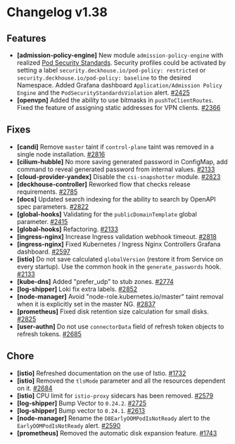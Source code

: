 # Changelog v1.38

## Features


 - **[admission-policy-engine]** New module `admission-policy-engine` with realized [Pod Security Standards](https://kubernetes.io/docs/concepts/security/pod-security-standards/). 
    Security profiles could be activated by setting a label `security.deckhouse.io/pod-policy: restricted` or `security.deckhouse.io/pod-policy: baseline` to the desired Namespace. 
    Added Grafana dashboard `Application/Admission Policy Engine` and the `PodSecurityStandardsViolation` alert. [#2425](https://github.com/deckhouse/deckhouse/pull/2425)
 - **[openvpn]** Added the ability to use bitmasks in `pushToClientRoutes`. Fixed the feature of assigning static addresses for VPN clients. [#2366](https://github.com/deckhouse/deckhouse/pull/2366)

## Fixes


 - **[candi]** Remove `master` taint if `control-plane` taint was removed in a single node installation. [#2816](https://github.com/deckhouse/deckhouse/pull/2816)
 - **[cilium-hubble]** No more saving generated password in ConfigMap, add command to reveal generated password from internal values. [#2133](https://github.com/deckhouse/deckhouse/pull/2133)
 - **[cloud-provider-yandex]** Disable the `csi-snapshotter` module. [#2823](https://github.com/deckhouse/deckhouse/pull/2823)
 - **[deckhouse-controller]** Reworked flow that checks release requirements. [#2785](https://github.com/deckhouse/deckhouse/pull/2785)
 - **[docs]** Updated search indexing for the ability to search by OpenAPI spec parameters. [#2822](https://github.com/deckhouse/deckhouse/pull/2822)
 - **[global-hooks]** Validating for the `publicDomainTemplate` global parameter. [#2415](https://github.com/deckhouse/deckhouse/pull/2415)
 - **[global-hooks]** Refactoring. [#2133](https://github.com/deckhouse/deckhouse/pull/2133)
 - **[ingress-nginx]** Increase Ingress validation webhook timeout. [#2818](https://github.com/deckhouse/deckhouse/pull/2818)
 - **[ingress-nginx]** Fixed Kubernetes / Ingress Nginx Controllers Grafana dashboard. [#2597](https://github.com/deckhouse/deckhouse/pull/2597)
 - **[istio]** Do not save calculated `globalVersion` (restore it from Service on every startup). Use the common hook in the `generate_passwords` hook. [#2133](https://github.com/deckhouse/deckhouse/pull/2133)
 - **[kube-dns]** Added "prefer_udp" to stub zones. [#2774](https://github.com/deckhouse/deckhouse/pull/2774)
 - **[log-shipper]** Loki fix extra labels. [#2852](https://github.com/deckhouse/deckhouse/pull/2852)
 - **[node-manager]** Avoid "node-role.kubernetes.io/master" taint removal when it is explicitly set in the master NG. [#2837](https://github.com/deckhouse/deckhouse/pull/2837)
 - **[prometheus]** Fixed disk retention size calculation for small disks. [#2825](https://github.com/deckhouse/deckhouse/pull/2825)
 - **[user-authn]** Do not use `connectorData` field of refresh token objects to refresh tokens. [#2685](https://github.com/deckhouse/deckhouse/pull/2685)

## Chore


 - **[istio]** Refreshed documentation on the use of Istio. [#1732](https://github.com/deckhouse/deckhouse/pull/1732)
 - **[istio]** Removed the `tlsMode` parameter and all the resources dependent on it. [#2684](https://github.com/deckhouse/deckhouse/pull/2684)
 - **[istio]** CPU limit for `istio-proxy` sidecars has been removed. [#2579](https://github.com/deckhouse/deckhouse/pull/2579)
 - **[log-shipper]** Bump Vector to `0.24.2`. [#2725](https://github.com/deckhouse/deckhouse/pull/2725)
 - **[log-shipper]** Bump vector to `0.24.1`. [#2613](https://github.com/deckhouse/deckhouse/pull/2613)
 - **[node-manager]** Rename the `D8EarlyOOMPodIsNotReady` alert to the `EarlyOOMPodIsNotReady` alert. [#2590](https://github.com/deckhouse/deckhouse/pull/2590)
 - **[prometheus]** Removed the automatic disk expansion feature. [#1743](https://github.com/deckhouse/deckhouse/pull/1743)

